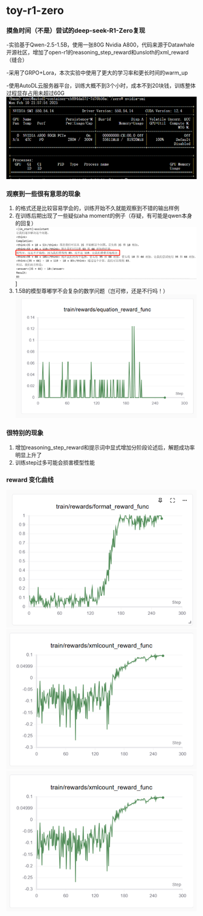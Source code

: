 # toy-r1-zero

### 摸鱼时间（不是）尝试的deep-seek-R1-Zero复现

-实验基于Qwen-2.5-1.5B，使用一张80G Nvidia A800，代码来源于Datawhale开源社区，增加了open-r1的reasoning_step_reward和unsloth的xml_reward（缝合）

-采用了GRPO+Lora，本次实验中使用了更大的学习率和更长时间的warm_up

-使用AutoDL云服务器平台，训练大概不到3个小时，成本不到20块钱，训练整体过程显存占用未超过60G
![显存占用](pic/4.png)


### 观察到一些很有意思的现象

1. <think><answer>的格式还是比较容易学会的，训练开始不久就能观察到不错的输出样例
2. 在训练后期出现了一些疑似aha moment的例子（存疑，有可能是qwen本身的回复）
![aha](pic/5.png)]
4. 1.5B的模型尊嘟学不会复杂的数学问题（岂可修，还是不行吗！）
![学不会](pic/6.png)

### 很特别的现象
1. 增加reasoning_step_reward和提示词中显式增加分阶段论述后，解题成功率明显上升了
2. 训练step过多可能会损害模型性能

### reward 变化曲线
![1](pic/1.png)
![1](pic/2.png)
![1](pic/3.png)


   



